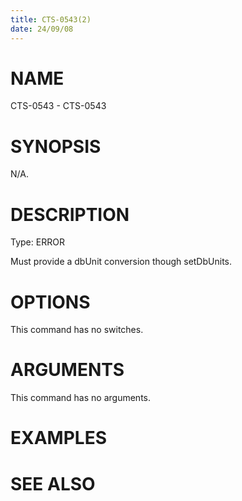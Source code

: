 ```yaml
---
title: CTS-0543(2)
date: 24/09/08
---
```


# NAME

CTS-0543 - CTS-0543

# SYNOPSIS

N/A.

# DESCRIPTION

Type: ERROR

Must provide a dbUnit conversion though setDbUnits.

# OPTIONS

This command has no switches.

# ARGUMENTS

This command has no arguments.

# EXAMPLES

# SEE ALSO
